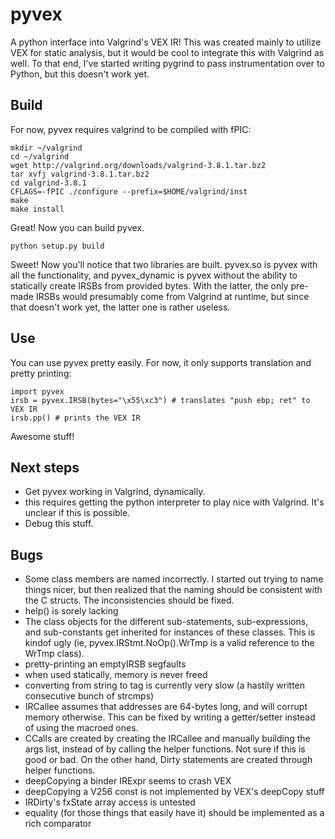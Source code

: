 # pyvex

A python interface into Valgrind's VEX IR! This was created mainly to utilize VEX for static analysis, but it would be cool to integrate this with Valgrind as well. To that end, I've started writing pygrind to pass instrumentation over to Python, but this doesn't work yet.

## Build

For now, pyvex requires valgrind to be compiled with fPIC:

	mkdir ~/valgrind
	cd ~/valgrind
	wget http://valgrind.org/downloads/valgrind-3.8.1.tar.bz2
	tar xvfj valgrind-3.8.1.tar.bz2
	cd valgrind-3.8.1
	CFLAGS=-fPIC ./configure --prefix=$HOME/valgrind/inst
	make
	make install

Great! Now you can build pyvex.

	python setup.py build

Sweet! Now you'll notice that two libraries are built. pyvex.so is pyvex with all the functionality, and pyvex\_dynamic is pyvex without the ability to statically create IRSBs from provided bytes. With the latter, the only pre-made IRSBs would presumably come from Valgrind at runtime, but since that doesn't work yet, the latter one is rather useless.

## Use

You can use pyvex pretty easily. For now, it only supports translation and pretty printing:

	import pyvex
	irsb = pyvex.IRSB(bytes="\x55\xc3") # translates "push ebp; ret" to VEX IR
	irsb.pp() # prints the VEX IR

Awesome stuff!

## Next steps

- Get pyvex working in Valgrind, dynamically.
 - this requires getting the python interpreter to play nice with Valgrind. It's unclear if this is possible.
- Debug this stuff.

## Bugs

- Some class members are named incorrectly. I started out trying to name things nicer, but then realized that the naming should be consistent with the C structs. The inconsistencies should be fixed.
- help() is sorely lacking
- The class objects for the different sub-statements, sub-expressions, and sub-constants get inherited for instances of these classes. This is kindof ugly (ie, pyvex.IRStmt.NoOp().WrTmp is a valid reference to the WrTmp class).
- pretty-printing an emptyIRSB segfaults
- when used statically, memory is never freed
- converting from string to tag is currently very slow (a hastily written consecutive bunch of strcmps)
- IRCallee assumes that addresses are 64-bytes long, and will corrupt memory otherwise. This can be fixed by writing a getter/setter instead of using the macroed ones.
- CCalls are created by creating the IRCallee and manually building the args list, instead of by calling the helper functions. Not sure if this is good or bad. On the other hand, Dirty statements are created through helper functions.
- deepCopying a binder IRExpr seems to crash VEX
- deepCopying a V256 const is not implemented by VEX's deepCopy stuff
- IRDirty's fxState array access is untested
- equality (for those things that easily have it) should be implemented as a rich comparator

